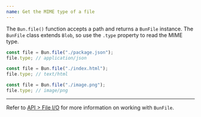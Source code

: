 ```yaml
---
name: Get the MIME type of a file
---
```


The `Bun.file()` function accepts a path and returns a `BunFile` instance. The `BunFile` class extends `Blob`, so use the `.type` property to read the MIME type.

```ts
const file = Bun.file("./package.json");
file.type; // application/json

const file = Bun.file("./index.html");
file.type; // text/html

const file = Bun.file("./image.png");
file.type; // image/png
```

---

Refer to [API > File I/O](/docs/api/file-io) for more information on working with `BunFile`.

